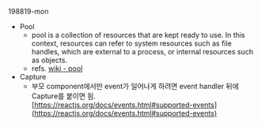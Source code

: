 198819-mon

- Pool
    - pool is a collection of resources that are kept ready to use. In this context, resources can refer to system resources such as file handles, which are external to a process, or internal resources such as objects.
    - refs. [wiki - pool]([https://en.wikipedia.org/wiki/Pool_(computer_science)](https://en.wikipedia.org/wiki/Pool_(computer_science)))
- Capture
    - 부모 component에서만 event가 일어나게 하려면 event handler 뒤에 Capture를 붙이면 됨. [https://reactjs.org/docs/events.html#supported-events](https://reactjs.org/docs/events.html#supported-events)